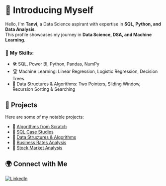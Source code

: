 # 👋 Introducing Myself

Hello, I'm **Tanvi**, a Data Science aspirant with expertise in **SQL, Python, and Data Analysis**.  
This profile showcases my journey in **Data Science, DSA, and Machine Learning**.  

### 🔹 My Skills:
- 🛠 SQL, Power BI, Python, Pandas, NumPy
- 🏆 Machine Learning: Linear Regression, Logistic Regression, Decision Trees
- 🚀 Data Structures & Algorithms: Two Pointers, Sliding Window, Recursion Sorting & Searching

## 📂 Projects
Here are some of my notable projects:

- 🔹 [Algorithms from Scratch](https://github.com/tanvi2020/Algorithms_from_scratch)  
- 🔹 [SQL Case Studies](https://github.com/tanvi2020/SQL-Projects)  
- 🔹 [Data Structures & Algorithms](https://github.com/tanvi2020/DSA-using-Python)  
- 🔹 [Business Rates Analysis](https://github.com/tanvi2020/Business-Rates-Analysis.git) 
- 🔹 [Stock Market Analysis](https://github.com/tanvi2020/Stock-Market-Analysis.git)  

## 🌍 Connect with Me
[![LinkedIn](https://img.shields.io/badge/LinkedIn-0077B5?style=for-the-badge&logo=linkedin&logoColor=white)](https://www.linkedin.com/in/tanvi-ranganekar-7a57861b3)
  

